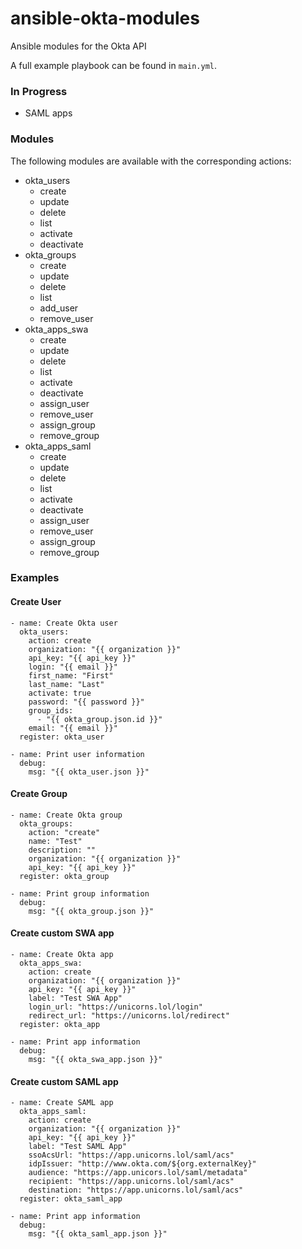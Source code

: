 # ansible-okta-modules
Ansible modules for the Okta API

A full example playbook can be found in `main.yml`.

### In Progress

* SAML apps

### Modules

The following modules are available with the corresponding actions:

* okta_users
  * create
  * update
  * delete
  * list
  * activate
  * deactivate
* okta_groups
  * create
  * update
  * delete
  * list
  * add_user
  * remove_user
* okta_apps_swa
  * create
  * update
  * delete
  * list
  * activate
  * deactivate
  * assign_user
  * remove_user
  * assign_group
  * remove_group
* okta_apps_saml
  * create
  * update
  * delete
  * list
  * activate
  * deactivate
  * assign_user
  * remove_user
  * assign_group
  * remove_group

### Examples

#### Create User

```
- name: Create Okta user
  okta_users:
    action: create
    organization: "{{ organization }}"
    api_key: "{{ api_key }}"
    login: "{{ email }}"
    first_name: "First"
    last_name: "Last"
    activate: true
    password: "{{ password }}"
    group_ids:
      - "{{ okta_group.json.id }}"
    email: "{{ email }}"
  register: okta_user

- name: Print user information
  debug:
    msg: "{{ okta_user.json }}"
```

#### Create Group

```
- name: Create Okta group
  okta_groups:
    action: "create"
    name: "Test"
    description: ""
    organization: "{{ organization }}"
    api_key: "{{ api_key }}"
  register: okta_group

- name: Print group information
  debug:
    msg: "{{ okta_group.json }}"
```

#### Create custom SWA app

```
- name: Create Okta app
  okta_apps_swa:
    action: create
    organization: "{{ organization }}"
    api_key: "{{ api_key }}"
    label: "Test SWA App"
    login_url: "https://unicorns.lol/login"
    redirect_url: "https://unicorns.lol/redirect"
  register: okta_app

- name: Print app information
  debug:
    msg: "{{ okta_swa_app.json }}"
```

#### Create custom SAML app

```
- name: Create SAML app
  okta_apps_saml:
    action: create
    organization: "{{ organization }}"
    api_key: "{{ api_key }}"
    label: "Test SAML App"
    ssoAcsUrl: "https://app.unicorns.lol/saml/acs"
    idpIssuer: "http://www.okta.com/${org.externalKey}"
    audience: "https://app.unicors.lol/saml/metadata"
    recipient: "https://app.unicorns.lol/saml/acs"
    destination: "https://app.unicorns.lol/saml/acs"
  register: okta_saml_app

- name: Print app information
  debug:
    msg: "{{ okta_saml_app.json }}"
```
